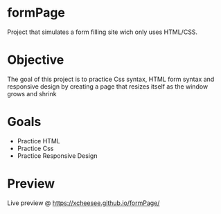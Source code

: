 # formPage

Project that simulates a form filling site wich only uses HTML/CSS.

# Objective

The goal of this project is to practice Css syntax, HTML form syntax 
and responsive design by creating a page that resizes itself as the window
grows and shrink

# Goals

* Practice HTML
* Practice Css
* Practice Responsive Design

# Preview

Live preview @ https://xcheesee.github.io/formPage/
